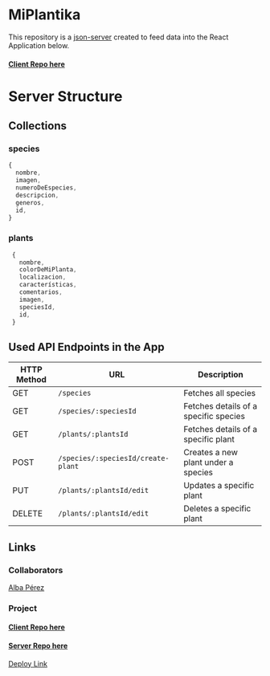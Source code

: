 # MiPlantika

This repository is a [json-server](https://github.com/Albaperez26/MiPlantika-server) created to feed data into the React Application below.

#### [Client Repo here](https://github.com/Albaperez26/MiPlantika-client)

# Server Structure

## Collections

### species

```javascript
{
  nombre,
  imagen,
  numeroDeEspecies,
  descripcion,
  generos,
  id,
}
```

### plants

```javascript
 {
   nombre,
   colorDeMiPlanta,
   localizacion,
   características,
   comentarios,
   imagen,
   speciesId,
   id,
 }
```

## Used API Endpoints in the App

| HTTP Method | URL                                | Description                           |
| ----------- | ---------------------------------- | ------------------------------------- |
| GET         | `/species`                         | Fetches all species                   |
| GET         | `/species/:speciesId`              | Fetches details of a specific species |
| GET         | `/plants/:plantsId`                | Fetches details of a specific plant   |
| POST        | `/species/:speciesId/create-plant` | Creates a new plant under a species   |
| PUT         | `/plants/:plantsId/edit`           | Updates a specific plant              |
| DELETE      | `/plants/:plantsId/edit`           | Deletes a specific plant              |

## Links

### Collaborators

[Alba Pérez](https://github.com/Albaperez26)

### Project

#### [Client Repo here](https://github.com/Albaperez26/MiPlantika-client)

#### [Server Repo here](https://github.com/Albaperez26/MiPlantika-server)

[Deploy Link](mi-plantika.netlify.app)
